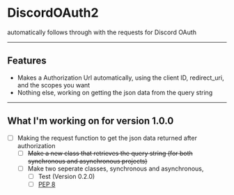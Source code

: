 # DiscordOAuth2
automatically follows through with the requests for Discord OAuth

***

## Features
- Makes a Authorization Url automatically, using the client ID, redirect_uri, and the scopes you want
- Nothing else, working on getting the json data from the query string

***

## What I'm working on for version 1.0.0

- [ ] Making the request function to get the json data returned after authorization
  - [ ] ~~Make a new class that retrieves the query string (for both synchronous and asynchronous projects)~~
  - [ ] Make two seperate classes, synchronous and asynchronous,
    - [ ] Test (Version 0.2.0)
    - [ ] [PEP 8](https://peps.python.org/pep-0008/)
